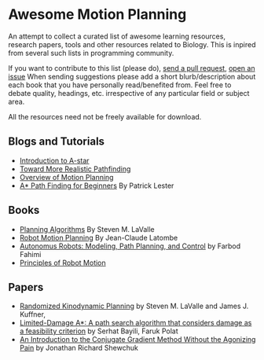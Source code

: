 Awesome Motion Planning
=======================

An attempt to collect a curated list of awesome learning resources, research
papers, tools and other resources related to Biology. This is inpired from
several such lists in programming community.

If you want to contribute to this list (please do), [send a pull
request](https://github.com/AGV-IIT-KGP/awesome-motion-planning/compare/),
[open an
issue](https://github.com/AGV-IIT-KGP/awesome-motion-planning/issues/new) When
sending suggestions please add a short blurb/description about each book that
you have personally read/benefited from. Feel free to debate quality, headings,
etc.  irrespective of any particular field or subject area.

All the resources need not be freely available for download.


Blogs and Tutorials
-------------------

* [Introduction to A-star](http://theory.stanford.edu/~amitp/GameProgramming/AStarComparison.html)
* [Toward More Realistic Pathfinding](http://www.gamasutra.com/view/feature/131505/toward_more_realistic_pathfinding.php)
* [Overview of Motion Planning](http://www.gamasutra.com/blogs/MattKlingensmith/20130907/199787/Overview_of_Motion_Planning.php)
* [A* Path Finding for Beginners](http://www.policyalmanac.org/games/aStarTutorial.htm) By Patrick Lester

Books
------

* [Planning Algorithms](http://msl.cs.uiuc.edu/planning/index.html) By Steven M. LaValle
* [Robot Motion Planning](http://www.springer.com/engineering/robotics/book/978-0-7923-9129-6) By Jean-Claude Latombe
* [Autonomus Robots: Modeling, Path Planning, and Control](http://books.google.co.in/books?id=s7-4g1wcp8MC&lpg=PA13&dq=robot%20%2B%20planning%20%2B%20feedback%20control&pg=PR4#v=onepage&q&f=false) by Farbod Fahimi
* [Principles of Robot Motion](http://mitpress.mit.edu/books/principles-robot-motion)

Papers
------
* [Randomized Kinodynamic Planning](http://ijr.sagepub.com/content/20/5/378.full.pdf+html) by Steven M. LaValle and James J. Kuffner, 
* [Limited-Damage A*: A path search algorithm that considers damage as a feasibility criterion](http://www.sciencedirect.com/science/article/pii/S0950705110001905) by Serhat Bayili, Faruk Polat
* [An Introduction to the Conjugate Gradient Method Without the Agonizing Pain](http://www.cs.cmu.edu/~quake-papers/painless-conjugate-gradient.pdf) by Jonathan Richard Shewchuk
